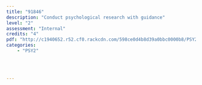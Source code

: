 ```yaml
---
title: "91846"
description: "Conduct psychological research with guidance"
level: "2"
assessment: "Internal"
credits: "4"
pdf: "http://c1940652.r52.cf0.rackcdn.com/598ce0d4b8d39a0bbc0000b8/PSY2-as91846.pdf"
categories:
    - "PSY2"
    
    
    
    
---
```


